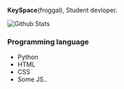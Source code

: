 **KeySpace**(froggal), Student devloper.

![Github Stats](https://github-readme-stats.vercel.app/api?username=froggal&show_icons=true)

### Programming language
* Python
* HTML
* CSS
* Some JS..
